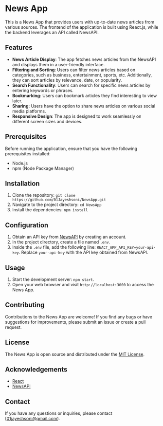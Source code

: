 # News App

This is a News App that provides users with up-to-date news articles from various sources. The frontend of the application is built using React.js, while the backend leverages an API called NewsAPI.

## Features

- **News Article Display**: The app fetches news articles from the NewsAPI and displays them in a user-friendly interface.
- **Filtering and Sorting**: Users can filter news articles based on categories, such as business, entertainment, sports, etc. Additionally, they can sort articles by relevance, date, or popularity.
- **Search Functionality**: Users can search for specific news articles by entering keywords or phrases.
- **Bookmarking**: Users can bookmark articles they find interesting to view later.
- **Sharing**: Users have the option to share news articles on various social media platforms.
- **Responsive Design**: The app is designed to work seamlessly on different screen sizes and devices.

## Prerequisites

Before running the application, ensure that you have the following prerequisites installed:

- Node.js
- npm (Node Package Manager)

## Installation

1. Clone the repository: `git clone https://github.com/01Jayeshsoni/NewsApp.git`
2. Navigate to the project directory: `cd NewsApp`
3. Install the dependencies: `npm install`

## Configuration

1. Obtain an API key from [NewsAPI](https://newsapi.org/) by creating an account.
2. In the project directory, create a file named `.env`.
3. Inside the `.env` file, add the following line: `REACT_APP_API_KEY=your-api-key`.
   Replace `your-api-key` with the API key obtained from NewsAPI.

## Usage

1. Start the development server: `npm start`.
2. Open your web browser and visit `http://localhost:3000` to access the News App.

## Contributing

Contributions to the News App are welcome! If you find any bugs or have suggestions for improvements, please submit an issue or create a pull request.

## License

The News App is open source and distributed under the [MIT License](https://opensource.org/licenses/MIT).

## Acknowledgements

- [React](https://reactjs.org/)
- [NewsAPI](https://newsapi.org/)

## Contact

If you have any questions or inquiries, please contact [01jayeshsoni@gmail.com).
